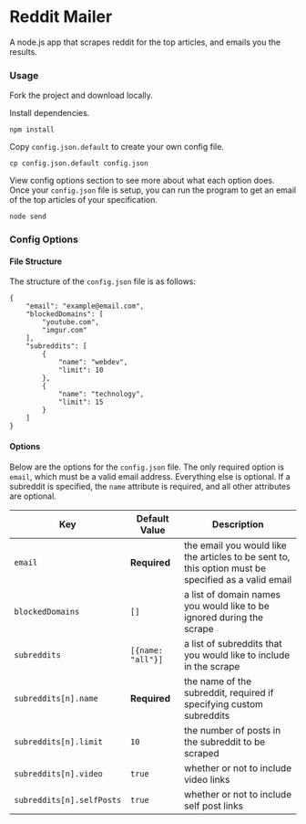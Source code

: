 # Reddit Mailer

A node.js app that scrapes reddit for the top articles, and emails you the results.

### Usage
Fork the project and download locally. 

Install dependencies.
```
npm install
```

Copy `config.json.default` to create your own config file.
```
cp config.json.default config.json
```

View config options section to see more about what each option does. Once your `config.json` file is setup, you can run the program to get an email of the top articles of your specification.
```
node send
```

### Config Options

#### File Structure

The structure of the `config.json` file is as follows:
```
{
    "email": "example@email.com",
    "blockedDomains": [
        "youtube.com",
        "imgur.com"
    ],
    "subreddits": [
        {
            "name": "webdev",
            "limit": 10
        },
        {
            "name": "technology",
            "limit": 15
        }
    ]
}
```

#### Options

Below are the options for the `config.json` file. The only required option is `email`, which must be a valid email address. Everything else is optional. If a subreddit is specified, the `name` attribute is required, and all other attributes are optional.

| Key | Default Value | Description |
| --- | --- | --- |
| `email` | **Required** | the email you would like the articles to be sent to, this option must be specified as a valid email
| `blockedDomains`| `[]` | a list of domain names you would like to be ignored during the scrape |
| `subreddits` | `[{name: "all"}]` | a list of subreddits that you would like to include in the scrape |
| `subreddits[n].name` | **Required** | the name of the subreddit, required if specifying custom subreddits |
| `subreddits[n].limit` | `10` | the number of posts in the subreddit to be scraped |
| `subreddits[n].video` | `true` | whether or not to include video links |
| `subreddits[n].selfPosts` | `true` | whether or not to include self post links |

